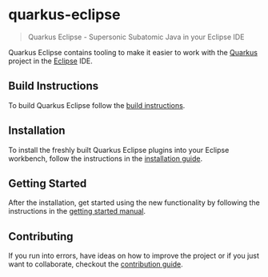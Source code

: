 <!--
  ~ Copyright 2019 Red Hat, Inc.
  ~
  ~ Licensed under the Apache License, Version 2.0 (the "License");
  ~ you may not use this file except in compliance with the License.
  ~ You may obtain a copy of the License at
  ~
  ~     http://www.apache.org/licenses/LICENSE-2.0
  ~
  ~ Unless required by applicable law or agreed to in writing, software
  ~ distributed under the License is distributed on an "AS IS" BASIS,
  ~ WITHOUT WARRANTIES OR CONDITIONS OF ANY KIND, either express or implied.
  ~ See the License for the specific language governing permissions and
  ~ limitations under the License.
  -->

# quarkus-eclipse

> Quarkus Eclipse - Supersonic Subatomic Java in your Eclipse IDE

Quarkus Eclipse contains tooling to make it easier to work with the [Quarkus](https://quarkus.io) project in the [Eclipse](https://www.eclipse.org) IDE.

## Build Instructions

To build Quarkus Eclipse follow the [build instructions](documentation/building/build.md).

## Installation

To install the freshly built Quarkus Eclipse plugins into your Eclipse workbench, follow the instructions in the [installation guide](documentation/installation/install.md).

## Getting Started

After the installation, get started using the new functionality by following the instructions in the [getting started manual](documentation/getting-started/getting-started.md).

## Contributing

If you run into errors, have ideas on how to improve the project or if you just want to collaborate, checkout the [contribution guide](documentation/contributing/contribute.md).
